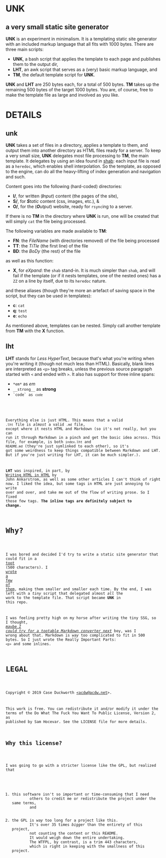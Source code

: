 <h1>UNK</h1>

<h2>a very small static site generator</h2>

__UNK__ is an experiment in minimalism.
It is a templating static site generator
with an included markup language
that all fits with 1000 bytes.
There are three main scripts:

<ul>
    <li><strong>UNK</strong>, a bash script that applies the template
        to each page and publishes them to the output dir,</li>
    <li><strong>LHT</strong>, an awk script that serves as a (very) basic
        markup language, and</li>
    <li><strong>TM</strong>,
        the default template script for <strong>UNK</strong>.</li>
</ul>

__UNK__ and __LHT__ are 250 bytes each, for a total of 500 bytes.
__TM__ takes up the remaining 500 bytes
of the target 1000 bytes.
You are, of course, free to make the template file as large
and involved as you like.

<h1>DETAILS</h1>

<h2>unk</h2>

__UNK__ takes a set of files in a directory, applies a template to them,
and output them into another directory as HTML files ready for a server.
To keep a very small size, __UNK__ delegates most file processing to __TM__,
the main template.  It delegates by using an idea found in
<a href="https://github.com/zimbatm/shab">shab</a>:
each input file is read as a `heredoc`, which enables
shell interpolation.
So the template, as opposed to the engine,
can do all the heavy-lifting of index generation and navigation and such.

Content goes into the following (hard-coded) directories:

<ul>
    <li><strong>I/</strong>,
        for written (<em><strong>I</strong>nput</em>) content
        (the pages of the site),</li>
    <li><strong>S/</strong>, for <em><strong>S</strong>tatic</em> content
        (css, images, etc.), &amp;</li>
    <li><strong>O/</strong>, for the (<em><strong>O</strong>utput</em>)
        website, ready for <code>rsync</code>ing to a server.</li>
</ul>

If there is no __TM__ in the directory where __UNK__ is run,
one will be created that will simply `cat` the file being processed.

The following variables are made available to __TM__:

<ul>
    <li><strong>FN</strong>: the <em>FileName</em>
        (with directories removed) of the file being processed</li>
    <li><strong>TT</strong>: the <em>TiTle</em>
        (the first line) of the file</li>
    <li><strong>BD</strong>: the <em>BoDy</em>
        (the rest) of the file</li>
</ul>

as well as this function:

<ul>
    <li><strong>X</strong>, for <em>eXpand</em>:
        the <code>shab</code> stand-in.
        It is much simpler than <code>shab</code>,
        and will fail if the template
        (or if it nests templates, one of the nested ones)
        has a <code>ZZ</code> on a line by itself,
        due to its <code>heredoc</code> nature.</li>
</ul>

and these aliases (though they're more an artefact of saving space
in the script, but they can be used in templates):

<ul>
    <li><strong>c</strong>: <code>cat</code></li>
    <li><strong>q</strong>: <code>test</code></li>
    <li><strong>e</strong>: <code>echo</code></li>
</ul>

As mentioned above, templates can be nested.
Simply call another template from __TM__ with the __X__ function.

<h2>lht</h2>

__LHT__ stands for *Less HyperText*,
because that's what you're writing when you're writing it
(though not much less than HTML).
Basically,
blank lines are interpreted as <code>&lt;p&gt;</code> tag breaks,
unless the previous source paragraph started with
<code>&lt;</code> and ended with <code>&gt;</code>.
It also has support for three inline spans:

<ul>
    <li><code>&#42;em&#42;</code>
        as <em>em</em></li>
    <li><code>&#95;&#95;strong&#95;&#95;</code>
        as <strong>strong</strong></li>
    <li><code>&#96;code&#96; as <code>code</code></li>
</ul>

Everything else is just HTML.
This means that a valid `.lht` file is *almost* a valid `.md` file,
except where it nests HTML and Markdown
(so it's not really, but you can run it through Markdown in a pinch
and get the basic idea across.
This file, for example, is both `index.lht` and `README.md`
(they're just symlinked to each other),
so it's got some weirdness to keep things compatible between Markdown and LHT.
But if you're just writing for LHT, it can be much simpler.).

__LHT__ was inspired, in part, by
<a href="http://john.ankarstrom.se/html">Writing HTML in HTML</a>
by John Ankarstrom,
as well as some other articles I can't think of right now.
I liked the idea, but some tags in HTML are just annoying to write
over and over, and take me out of the flow of writing prose.
So I fixed those few tags.
__The inline tags are definitely subject to change.__

<h1>Why?</h1>

I was bored and decided I'd try to write a static site generator
that could fit in a
<a href="https://writing.exchange/web/statuses/102333562361891512">toot</a>
(500 characters).
I
<a href="https://writing.exchange/web/statuses/102334522981990897">wrote</a>
<a href="https://writing.exchange/web/statuses/102334522981990897">a few</a>
<a href="https://writing.exchange/web/statuses/102339851501562648">of them</a>,
making them smaller and smaller each time.
By the end, I was left with a *tiny* script
that delegated almost *all* the work to the template file.
That script became __UNK__ in this repo.

I was feeling pretty high on my horse after writing the tiny SSG,
so I thought,
<em><a href="https://writing.exchange/@acdw/102339290120562386">maybe
I could try for a tootable Markdown converter next</a></em>
boy, was I wrong about that.
Markdown is *way* too complicated to fit in 500 bytes.
So I just wrote the Really Important Parts: <code>&lt;p&gt;</code>
and some inlines.

<h1>LEGAL</h1>

Copyright &copy; 2019 Case Duckworth
<a href="mailto:acdw@acdw.net">&lt;acdw@acdw.net&gt;</a>.

This work is free.
You can redistribute it and/or modify it under the terms of
the Do What The Fuck You Want To Public License, Version 2,
as published by Sam Hocevar.
See the LICENSE file for more details.

<h2>Why this license?</h2>

I was going to go with a stricter license like the GPL,
but realized that

<ol>
    <li>this software isn't so important or time-consuming that I need
        others to credit me or redistribute the project under the same terms,
        and</li>
    <li>the GPL is <em>way</em> too long for a project like this.
        It's over 35 times <em>bigger</em> than the entirety of this project,
        not counting the content or this README.
        It would weigh down the entire undertaking.
        The WTFPL, by contrast, is a trim 443 characters,
        which is right in keeping with the smallness of this project.</li>
</ol>
